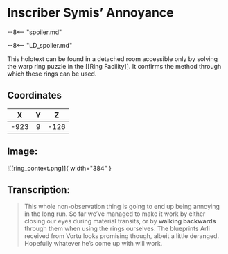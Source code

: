 # Inscriber Symis’ Annoyance

--8<-- "spoiler.md"

--8<-- "LD_spoiler.md"

This holotext can be found in a detached room accessible only by solving the warp ring puzzle in the [[Ring Facility]]. It confirms the method through which these rings can be used.

## Coordinates
| **X** | **Y** | **Z** |
| :---: | :---: | :---: |
| -923 |  9  | -126 |

## Image:

![[ring_context.png]]{ width="384" }

## Transcription:
> This whole non-observation thing is going to end up being annoying in the long run. So far we’ve managed to make it work by either closing our eyes during material transits, or by **walking backwards** through them when using the rings ourselves. The blueprints Arli received from Vortu looks promising though, albeit a little deranged. Hopefully whatever he’s come up with will work.
